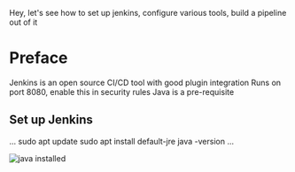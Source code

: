 Hey, let's see how to set up jenkins, configure various tools, build a pipeline out of it

# Preface
Jenkins is an open source CI/CD tool with good plugin integration
Runs on port 8080, enable this in security rules
Java is a pre-requisite

## Set up Jenkins

...
sudo apt update
sudo apt install default-jre
java -version
...

![java installed](https://github.com/guycalledavinash/jenkins-file/assets/90386560/b82f38ba-7d15-4ac6-86df-915a453cf7a9)





